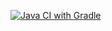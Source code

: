 [![Java CI with Gradle](https://github.com/ABaburova/Patterns_task_1/actions/workflows/blank.yml/badge.svg)](https://github.com/ABaburova/Patterns_task_1/actions/workflows/blank.yml)
